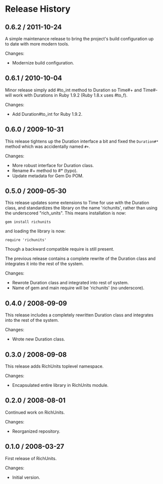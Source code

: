 # Release History

## 0.6.2 / 2011-10-24

A simple maintenance release to bring the project's build configuration
up to date with more modern tools.

Changes:

* Modernize build configuration.


## 0.6.1 / 2010-10-04

Minor release simply add #to_int method to Duration so Time#+
and Time#- will work with Durations in Ruby 1.9.2 (Ruby 1.8.x
uses #to_f).

Changes:

* Add Duration#to_int for Ruby 1.9.2.


## 0.6.0 / 2009-10-31

This release tightens up the Duration interface a bit and fixed the
`Duration#*` method which was accidentally named `#+`.

Changes:

* More robust interface for Duration class.
* Rename #+ method to #* (typo).
* Update metadata for Gem Do POM.


## 0.5.0 / 2009-05-30

This release updates some extensions to Time for use with the
Duration class, and standardizes the library on the name 'richunits',
rather than using the underscored "rich_units". This means installation
is now:

    gem install richunits

and loading the library is now:

    require 'richunits'

Though a backward compatible require is still present.

The previous release contains a complete rewrite of the Duration
class and integrates it into the rest of the system.

Changes:

* Rewrote Duration class and integrated into rest of system.
* Name of gem and main require will be 'richunits' (no underscore).


## 0.4.0 / 2008-09-09

This release includes a completely rewritten Duration class and integrates
into the rest of the system.

Changes:

* Wrote new Duration class.


## 0.3.0 / 2008-09-08

This release adds RichUnits toplevel namespace.

Changes:

* Encapsulated entire library in RichUnits module.


## 0.2.0 / 2008-08-01

Continued work on RichUnits.

Changes:

* Reorganized repository.


## 0.1.0 / 2008-03-27

First release of RichUnits.

Changes:

* Initial version.

